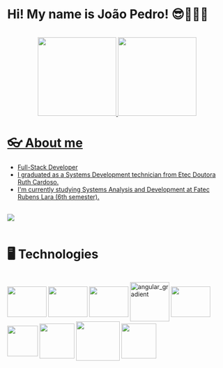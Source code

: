 
# Hi! My name is João Pedro! 😎👨🏽‍💻

<br>

<div align="center">
  <a href="https://github.com/JPedro759">
  <img height="180em" src="https://github-readme-stats.vercel.app/api?username=JPedro759&show_icons=true&theme=tokyonight"/>
  <img height="180em" src="https://github-readme-stats.vercel.app/api/top-langs/?username=JPedro759&layout=compact&langs_count=7&theme=tokyonight"/>
</div>

# 👓 About me
<div>
  <ul>
    <li>Full-Stack Developer</li>
    <li>I graduated as a Systems Development technician from Etec Doutora Ruth Cardoso.</li>
    <li>I'm currently studying Systems Analysis and Development at Fatec Rubens Lara (6th semester).</li>
  </ul>
  <br>
  <a href="https://www.linkedin.com/in/joão-pedro-melo-65678322b" target="_blank"><img src="https://img.shields.io/badge/-LinkedIn-%230077B5?style=for-the-badge&logo=linkedin&logoColor=white" target="_blank"></a>
</div>

<br>

# 🖥️ Technologies
<div style="display: inline_block">
 <br>
  <img align="center" height="70" width="90" src="https://cdn.jsdelivr.net/gh/devicons/devicon/icons/javascript/javascript-original.svg" />
  <img align="center" height="70" width="90" src="https://cdn.jsdelivr.net/gh/devicons/devicon/icons/typescript/typescript-original.svg" />
  <img align="center" height="70" width="90" src="https://cdn.jsdelivr.net/gh/devicons/devicon/icons/sass/sass-original.svg" />     
  <img align="center" height="90" width="90" alt="angular_gradient" src="https://github.com/JPedro759/JPedro759/assets/77515431/5678c171-4d02-414c-8304-c76c704e4368">
  <img align="center" height="70" width="90" src="https://cdn.jsdelivr.net/gh/devicons/devicon/icons/csharp/csharp-original.svg" />
  <img align="center" height="70" width="70" src="https://github.com/JPedro759/JPedro759/assets/77515431/964eb4c8-6a50-4b07-8423-c7a01f428926" />
  <img align="center" height="80" width="80" src="https://cdn.jsdelivr.net/gh/devicons/devicon@latest/icons/java/java-original-wordmark.svg" />     
  <img align="center" height="90" width="100" src="https://cdn.jsdelivr.net/gh/devicons/devicon/icons/mysql/mysql-original-wordmark.svg" />
  <img align="center" height="80" width="80" src="https://img.icons8.com/color/480/microsoft-sql-server.png"/>
</div>
